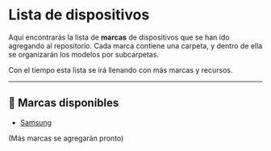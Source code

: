 # Lista de dispositivos

Aquí encontrarás la lista de **marcas** de dispositivos que se han ido agregando al repositorio. Cada marca contiene una carpeta, y dentro de ella se organizarán los modelos por subcarpetas.

Con el tiempo esta lista se irá llenando con más marcas y recursos.

---

## 📂 Marcas disponibles

* [Samsung](https://github.com/Andreslan327/LanDroid/blob/main/Dispositivos/Samsung/Samsung%20Modelos.md)

(Más marcas se agregarán pronto)
